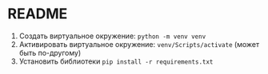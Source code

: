 # README

1. Создать виртуальное окружение:
    `python -m venv venv`
2. Активировать виртуальное окружение:
    `venv/Scripts/activate` (может быть по-другому)
2. Установить библиотеки
    `pip install -r requirements.txt`